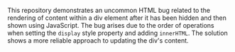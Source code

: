 This repository demonstrates an uncommon HTML bug related to the rendering of content within a div element after it has been hidden and then shown using JavaScript. The bug arises due to the order of operations when setting the `display` style property and adding `innerHTML`.  The solution shows a more reliable approach to updating the div's content.